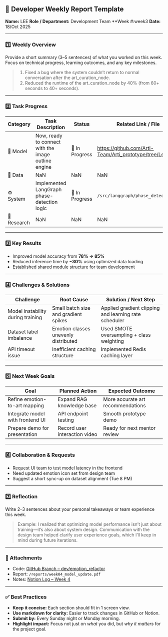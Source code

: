 ## 🧠 Developer Weekly Report Template

**Name:** LEE
**Role / Department:** Development Team
**Week #:week3
**Date:** 18/Oct 2025

---

### 1️⃣ Weekly Overview

Provide a short summary (3–5 sentences) of what you worked on this week. Focus on technical progress, learning outcomes, and any key milestones.

> 1. Fixed a bug where the system couldn’t return to normal conversation after the art_curation_node.
> 2. Reduced the runtime of the art_curation_node by 40% (from 60+ seconds to 40+ seconds).

---

### 2️⃣ Task Progress

| Category    | Task Description                                    | Status         | Related Link / File                     |
| ----------- | --------------------------------------------------- | -------------- | --------------------------------------- |
| 🔧 Model    | Now, ready to connect with the image outline engine             | 🔄 In Progress    | https://github.com/Arti-Team/Arti_prototype/tree/Lee_dev |
| 🧩 Data     | NaN           | NaN | NaN                  |
| ⚙️ System   | Implemented LangGraph phase-detection logic         | 🔄 In Progress | `/src/langgraph/phase_detector.py`      |
| 🧠 Research | NaN | NaN    | NaN       |

---

### 3️⃣ Key Results

* Improved model accuracy from **78% → 85%**
* Reduced inference time by **~30%** using optimized data loading
* Established shared module structure for team development

---

### 4️⃣ Challenges & Solutions

| Challenge                         | Root Cause                           | Solution / Next Step                                  |
| --------------------------------- | ------------------------------------ | ----------------------------------------------------- |
| Model instability during training | Small batch size and gradient spikes | Applied gradient clipping and learning rate scheduler |
| Dataset label imbalance           | Emotion classes unevenly distributed | Used SMOTE oversampling + class weighting             |
| API timeout issue                 | Inefficient caching structure        | Implemented Redis caching layer                       |

---

### 5️⃣ Next Week Goals

| Goal                             | Planned Action                | Expected Outcome                  |
| -------------------------------- | ----------------------------- | --------------------------------- |
| Refine emotion-to-art mapping    | Expand RAG knowledge base     | More accurate art recommendations |
| Integrate model with frontend UI | API endpoint testing          | Smooth prototype demo             |
| Prepare demo for presentation    | Record user interaction video | Ready for next mentor review      |

---

### 6️⃣ Collaboration & Requests

* Request UI team to test model latency in the frontend
* Need updated emotion icon set from design team
* Suggest a short sync-up on dataset alignment (Tue 8 PM)

---

### 7️⃣ Reflection

Write 2–3 sentences about your personal takeaways or team experience this week.

> Example: I realized that optimizing model performance isn’t just about training—it’s also about system design. Communication with the design team helped clarify user experience goals, which I’ll keep in mind during future iterations.

---

### 📎 Attachments

* Code: [GitHub Branch – dev/emotion_refactor](https://github.com/...)
* Report: `/reports/week04_model_update.pdf`
* Notes: [Notion Log – Week 4](https://notion.so/...)

---

### ✅ Best Practices

* **Keep it concise:** Each section should fit in 1 screen view.
* **Use markdown for clarity:** Easier to track changes in GitHub or Notion.
* **Submit by:** Every Sunday night or Monday morning.
* **Highlight impact:** Focus not just on *what* you did, but *why it matters* for the project goal.
